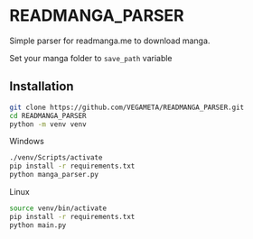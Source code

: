 # READMANGA_PARSER

Simple parser for readmanga.me to download manga.

Set your manga folder to `save_path` variable

## Installation

```bash
git clone https://github.com/VEGAMETA/READMANGA_PARSER.git
cd READMANGA_PARSER
python -m venv venv
```

Windows
```bash
./venv/Scripts/activate
pip install -r requirements.txt
python manga_parser.py
```

Linux
```bash
source venv/bin/activate
pip install -r requirements.txt
python main.py
```